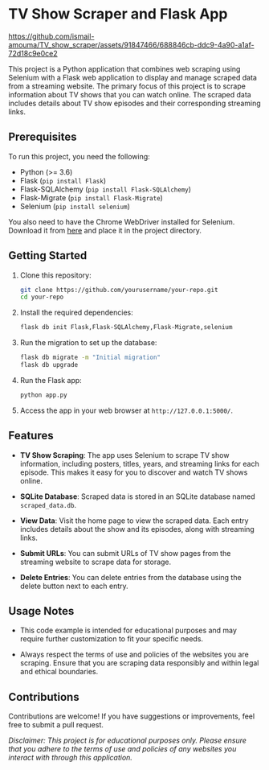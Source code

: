 
# TV Show Scraper and Flask App


https://github.com/ismail-amouma/TV_show_scraper/assets/91847466/688846cb-ddc9-4a90-a1af-72d18c9e0ce2


This project is a Python application that combines web scraping using Selenium with a Flask web application to display and manage scraped data from a streaming website. The primary focus of this project is to scrape information about TV shows that you can watch online. The scraped data includes details about TV show episodes and their corresponding streaming links.

## Prerequisites

To run this project, you need the following:

- Python (>= 3.6)
- Flask (`pip install Flask`)
- Flask-SQLAlchemy (`pip install Flask-SQLAlchemy`)
- Flask-Migrate (`pip install Flask-Migrate`)
- Selenium (`pip install selenium`)

You also need to have the Chrome WebDriver installed for Selenium. Download it from [here](https://sites.google.com/chromium.org/driver/) and place it in the project directory.

## Getting Started

1. Clone this repository:

   ```bash
   git clone https://github.com/yourusername/your-repo.git
   cd your-repo
   ```

2. Install the required dependencies:

   ```bash
   flask db init Flask,Flask-SQLAlchemy,Flask-Migrate,selenium
   ```
3. Run the migration to set up the database:

   ```bash
   flask db migrate -m "Initial migration"
   flask db upgrade
   ```

4. Run the Flask app:

   ```bash
   python app.py
   ```

5. Access the app in your web browser at `http://127.0.0.1:5000/`.

## Features

- **TV Show Scraping**: The app uses Selenium to scrape TV show information, including posters, titles, years, and streaming links for each episode. This makes it easy for you to discover and watch TV shows online.

- **SQLite Database**: Scraped data is stored in an SQLite database named `scraped_data.db`.

- **View Data**: Visit the home page to view the scraped data. Each entry includes details about the show and its episodes, along with streaming links.

- **Submit URLs**: You can submit URLs of TV show pages from the streaming website to scrape data for storage.

- **Delete Entries**: You can delete entries from the database using the delete button next to each entry.

## Usage Notes

- This code example is intended for educational purposes and may require further customization to fit your specific needs.

- Always respect the terms of use and policies of the websites you are scraping. Ensure that you are scraping data responsibly and within legal and ethical boundaries.

## Contributions

Contributions are welcome! If you have suggestions or improvements, feel free to submit a pull request.

*Disclaimer: This project is for educational purposes only. Please ensure that you adhere to the terms of use and policies of any websites you interact with through this application.*


